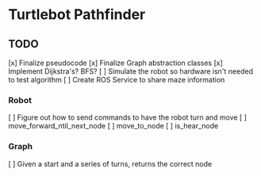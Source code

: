 # Turtlebot Pathfinder

## TODO 
[x] Finalize pseudocode
[x] Finalize Graph abstraction classes
[x] Implement Dijkstra's? BFS?
[ ] Simulate the robot so hardware isn't needed to test algorithm
[ ] Create ROS Service to share maze information

### Robot
[ ] Figure out how to send commands to have the robot turn and move
[ ] move_forward_ntil_next_node
[ ] move_to_node
[ ] is_hear_node


### Graph
[ ] Given a start and a series of turns, returns the correct node
